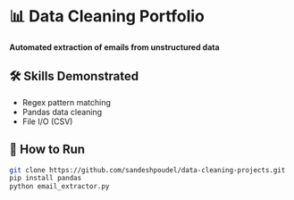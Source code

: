 # 📊 Data Cleaning Portfolio  
**Automated extraction of emails from unstructured data**  

## 🛠️ Skills Demonstrated  
- Regex pattern matching  
- Pandas data cleaning  
- File I/O (CSV)  

## 🚀 How to Run  
```bash  
git clone https://github.com/sandeshpoudel/data-cleaning-projects.git  
pip install pandas  
python email_extractor.py  
